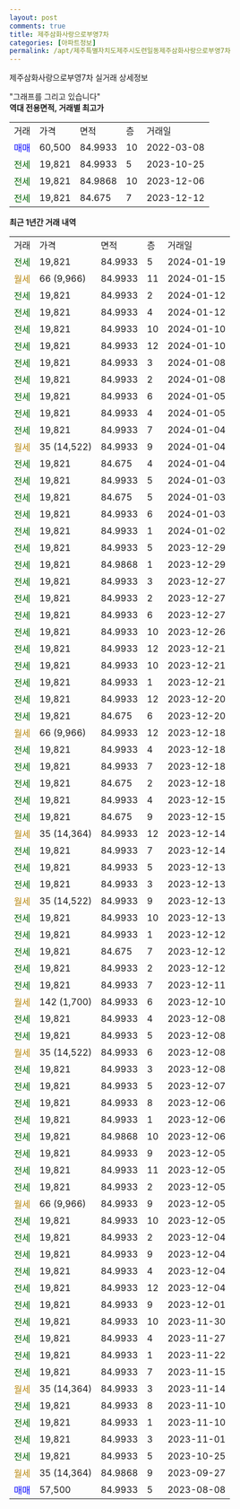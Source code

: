```yaml
---
layout: post
comments: true
title: 제주삼화사랑으로부영7차
categories: [아파트정보]
permalink: /apt/제주특별자치도제주시도련일동제주삼화사랑으로부영7차
---
```


제주삼화사랑으로부영7차 실거래 상세정보

<script type="text/javascript">
  google.charts.load('current', {'packages':['line', 'corechart']});
  google.charts.setOnLoadCallback(drawChart);

  function drawChart() {
    var data = new google.visualization.DataTable();
    data.addColumn('date', '거래일');
    data.addColumn('number', "매매");
    data.addColumn('number', "전세");
    data.addColumn('number', "전매");

    data.addRows([[new Date(Date.parse("2024-01-19")), null, 19821, null], [new Date(Date.parse("2024-01-15")), null, null, null], [new Date(Date.parse("2024-01-12")), null, 19821, null], [new Date(Date.parse("2024-01-12")), null, 19821, null], [new Date(Date.parse("2024-01-10")), null, 19821, null], [new Date(Date.parse("2024-01-10")), null, 19821, null], [new Date(Date.parse("2024-01-08")), null, 19821, null], [new Date(Date.parse("2024-01-08")), null, 19821, null], [new Date(Date.parse("2024-01-05")), null, 19821, null], [new Date(Date.parse("2024-01-05")), null, 19821, null], [new Date(Date.parse("2024-01-04")), null, 19821, null], [new Date(Date.parse("2024-01-04")), null, null, null], [new Date(Date.parse("2024-01-04")), null, 19821, null], [new Date(Date.parse("2024-01-03")), null, 19821, null], [new Date(Date.parse("2024-01-03")), null, 19821, null], [new Date(Date.parse("2024-01-03")), null, 19821, null], [new Date(Date.parse("2024-01-02")), null, 19821, null], [new Date(Date.parse("2023-12-29")), null, 19821, null], [new Date(Date.parse("2023-12-29")), null, 19821, null], [new Date(Date.parse("2023-12-27")), null, 19821, null], [new Date(Date.parse("2023-12-27")), null, 19821, null], [new Date(Date.parse("2023-12-27")), null, 19821, null], [new Date(Date.parse("2023-12-26")), null, 19821, null], [new Date(Date.parse("2023-12-21")), null, 19821, null], [new Date(Date.parse("2023-12-21")), null, 19821, null], [new Date(Date.parse("2023-12-21")), null, 19821, null], [new Date(Date.parse("2023-12-20")), null, 19821, null], [new Date(Date.parse("2023-12-20")), null, 19821, null], [new Date(Date.parse("2023-12-18")), null, null, null], [new Date(Date.parse("2023-12-18")), null, 19821, null], [new Date(Date.parse("2023-12-18")), null, 19821, null], [new Date(Date.parse("2023-12-18")), null, 19821, null], [new Date(Date.parse("2023-12-15")), null, 19821, null], [new Date(Date.parse("2023-12-15")), null, 19821, null], [new Date(Date.parse("2023-12-14")), null, null, null], [new Date(Date.parse("2023-12-14")), null, 19821, null], [new Date(Date.parse("2023-12-13")), null, 19821, null], [new Date(Date.parse("2023-12-13")), null, 19821, null], [new Date(Date.parse("2023-12-13")), null, null, null], [new Date(Date.parse("2023-12-13")), null, 19821, null], [new Date(Date.parse("2023-12-12")), null, 19821, null], [new Date(Date.parse("2023-12-12")), null, 19821, null], [new Date(Date.parse("2023-12-12")), null, 19821, null], [new Date(Date.parse("2023-12-11")), null, 19821, null], [new Date(Date.parse("2023-12-10")), null, null, null], [new Date(Date.parse("2023-12-08")), null, 19821, null], [new Date(Date.parse("2023-12-08")), null, 19821, null], [new Date(Date.parse("2023-12-08")), null, null, null], [new Date(Date.parse("2023-12-08")), null, 19821, null], [new Date(Date.parse("2023-12-07")), null, 19821, null], [new Date(Date.parse("2023-12-06")), null, 19821, null], [new Date(Date.parse("2023-12-06")), null, 19821, null], [new Date(Date.parse("2023-12-06")), null, 19821, null], [new Date(Date.parse("2023-12-05")), null, 19821, null], [new Date(Date.parse("2023-12-05")), null, 19821, null], [new Date(Date.parse("2023-12-05")), null, 19821, null], [new Date(Date.parse("2023-12-05")), null, null, null], [new Date(Date.parse("2023-12-05")), null, 19821, null], [new Date(Date.parse("2023-12-04")), null, 19821, null], [new Date(Date.parse("2023-12-04")), null, 19821, null], [new Date(Date.parse("2023-12-04")), null, 19821, null], [new Date(Date.parse("2023-12-04")), null, 19821, null], [new Date(Date.parse("2023-12-01")), null, 19821, null], [new Date(Date.parse("2023-11-30")), null, 19821, null], [new Date(Date.parse("2023-11-27")), null, 19821, null], [new Date(Date.parse("2023-11-22")), null, 19821, null], [new Date(Date.parse("2023-11-15")), null, 19821, null], [new Date(Date.parse("2023-11-14")), null, null, null], [new Date(Date.parse("2023-11-10")), null, 19821, null], [new Date(Date.parse("2023-11-10")), null, 19821, null], [new Date(Date.parse("2023-11-01")), null, 19821, null], [new Date(Date.parse("2023-10-25")), null, 19821, null], [new Date(Date.parse("2023-09-27")), null, null, null], [new Date(Date.parse("2023-08-08")), 57500, null, null]]);

    var options = {
      hAxis: {
        format: 'yyyy/MM/dd'
      },    
      lineWidth: 0,
      pointsVisible: true,    
      title: '최근 1년간 유형별 실거래가 분포',
      legend: { position: 'bottom' }
    };

    var formatter = new google.visualization.NumberFormat({pattern:'###,###'} );
    formatter.format(data, 1);
    formatter.format(data, 2);
    
    setTimeout(function() {
        var chart = new google.visualization.LineChart(document.getElementById('columnchart_material'));
        chart.draw(data, (options));
        document.getElementById('loading').style.display = 'none';
    }, 200);
  }
</script>


<div id="loading" style="z-index:20; display: block; margin-left: 0px">"그래프를 그리고 있습니다"</div>
<div id="columnchart_material" style="width: 95%; margin-left: 0px; display: block"></div>
<!-- contents start -->
<b>역대 전용면적, 거래별 최고가</b>
<table class="sortable">
    <tr>
      <td>거래</td>
      <td>가격</td>
      <td>면적</td>
      <td>층</td>
      <td>거래일</td>
    </tr>
        <tr>
          <td><a style="color: blue">매매</a></td>
          <td>60,500</td>
          <td>84.9933</td>
          <td>10</td>
          <td>2022-03-08</td>
        </tr>        
        <tr>
              <td><a style="color: darkgreen">전세</a></td>
              <td>19,821</td>
              <td>84.9933</td>
              <td>5</td>
              <td>2023-10-25</td>
            </tr>            <tr>
              <td><a style="color: darkgreen">전세</a></td>
              <td>19,821</td>
              <td>84.9868</td>
              <td>10</td>
              <td>2023-12-06</td>
            </tr>            <tr>
              <td><a style="color: darkgreen">전세</a></td>
              <td>19,821</td>
              <td>84.675</td>
              <td>7</td>
              <td>2023-12-12</td>
            </tr>        
    
</table>

<b>최근 1년간 거래 내역</b>

<table class="sortable">
    <tr>
      <td>거래</td>
      <td>가격</td>
      <td>면적</td>
      <td>층</td>
      <td>거래일</td>
    </tr>
    <tr>
      <td><a style="color: darkgreen">전세</a></td>
      <td>19,821</td>
      <td>84.9933</td>
      <td>5</td>
      <td>2024-01-19</td>
    </tr>          <tr>
      <td><a style="color: darkgoldenrod">월세</a></td>
      <td>66 (9,966)</td>
      <td>84.9933</td>
      <td>11</td>
      <td>2024-01-15</td>
    </tr>          <tr>
      <td><a style="color: darkgreen">전세</a></td>
      <td>19,821</td>
      <td>84.9933</td>
      <td>2</td>
      <td>2024-01-12</td>
    </tr>          <tr>
      <td><a style="color: darkgreen">전세</a></td>
      <td>19,821</td>
      <td>84.9933</td>
      <td>4</td>
      <td>2024-01-12</td>
    </tr>          <tr>
      <td><a style="color: darkgreen">전세</a></td>
      <td>19,821</td>
      <td>84.9933</td>
      <td>10</td>
      <td>2024-01-10</td>
    </tr>          <tr>
      <td><a style="color: darkgreen">전세</a></td>
      <td>19,821</td>
      <td>84.9933</td>
      <td>12</td>
      <td>2024-01-10</td>
    </tr>          <tr>
      <td><a style="color: darkgreen">전세</a></td>
      <td>19,821</td>
      <td>84.9933</td>
      <td>3</td>
      <td>2024-01-08</td>
    </tr>          <tr>
      <td><a style="color: darkgreen">전세</a></td>
      <td>19,821</td>
      <td>84.9933</td>
      <td>2</td>
      <td>2024-01-08</td>
    </tr>          <tr>
      <td><a style="color: darkgreen">전세</a></td>
      <td>19,821</td>
      <td>84.9933</td>
      <td>6</td>
      <td>2024-01-05</td>
    </tr>          <tr>
      <td><a style="color: darkgreen">전세</a></td>
      <td>19,821</td>
      <td>84.9933</td>
      <td>4</td>
      <td>2024-01-05</td>
    </tr>          <tr>
      <td><a style="color: darkgreen">전세</a></td>
      <td>19,821</td>
      <td>84.9933</td>
      <td>7</td>
      <td>2024-01-04</td>
    </tr>          <tr>
      <td><a style="color: darkgoldenrod">월세</a></td>
      <td>35 (14,522)</td>
      <td>84.9933</td>
      <td>9</td>
      <td>2024-01-04</td>
    </tr>          <tr>
      <td><a style="color: darkgreen">전세</a></td>
      <td>19,821</td>
      <td>84.675</td>
      <td>4</td>
      <td>2024-01-04</td>
    </tr>          <tr>
      <td><a style="color: darkgreen">전세</a></td>
      <td>19,821</td>
      <td>84.9933</td>
      <td>5</td>
      <td>2024-01-03</td>
    </tr>          <tr>
      <td><a style="color: darkgreen">전세</a></td>
      <td>19,821</td>
      <td>84.675</td>
      <td>5</td>
      <td>2024-01-03</td>
    </tr>          <tr>
      <td><a style="color: darkgreen">전세</a></td>
      <td>19,821</td>
      <td>84.9933</td>
      <td>6</td>
      <td>2024-01-03</td>
    </tr>          <tr>
      <td><a style="color: darkgreen">전세</a></td>
      <td>19,821</td>
      <td>84.9933</td>
      <td>1</td>
      <td>2024-01-02</td>
    </tr>          <tr>
      <td><a style="color: darkgreen">전세</a></td>
      <td>19,821</td>
      <td>84.9933</td>
      <td>5</td>
      <td>2023-12-29</td>
    </tr>          <tr>
      <td><a style="color: darkgreen">전세</a></td>
      <td>19,821</td>
      <td>84.9868</td>
      <td>1</td>
      <td>2023-12-29</td>
    </tr>          <tr>
      <td><a style="color: darkgreen">전세</a></td>
      <td>19,821</td>
      <td>84.9933</td>
      <td>3</td>
      <td>2023-12-27</td>
    </tr>          <tr>
      <td><a style="color: darkgreen">전세</a></td>
      <td>19,821</td>
      <td>84.9933</td>
      <td>2</td>
      <td>2023-12-27</td>
    </tr>          <tr>
      <td><a style="color: darkgreen">전세</a></td>
      <td>19,821</td>
      <td>84.9933</td>
      <td>6</td>
      <td>2023-12-27</td>
    </tr>          <tr>
      <td><a style="color: darkgreen">전세</a></td>
      <td>19,821</td>
      <td>84.9933</td>
      <td>10</td>
      <td>2023-12-26</td>
    </tr>          <tr>
      <td><a style="color: darkgreen">전세</a></td>
      <td>19,821</td>
      <td>84.9933</td>
      <td>12</td>
      <td>2023-12-21</td>
    </tr>          <tr>
      <td><a style="color: darkgreen">전세</a></td>
      <td>19,821</td>
      <td>84.9933</td>
      <td>10</td>
      <td>2023-12-21</td>
    </tr>          <tr>
      <td><a style="color: darkgreen">전세</a></td>
      <td>19,821</td>
      <td>84.9933</td>
      <td>1</td>
      <td>2023-12-21</td>
    </tr>          <tr>
      <td><a style="color: darkgreen">전세</a></td>
      <td>19,821</td>
      <td>84.9933</td>
      <td>12</td>
      <td>2023-12-20</td>
    </tr>          <tr>
      <td><a style="color: darkgreen">전세</a></td>
      <td>19,821</td>
      <td>84.675</td>
      <td>6</td>
      <td>2023-12-20</td>
    </tr>          <tr>
      <td><a style="color: darkgoldenrod">월세</a></td>
      <td>66 (9,966)</td>
      <td>84.9933</td>
      <td>12</td>
      <td>2023-12-18</td>
    </tr>          <tr>
      <td><a style="color: darkgreen">전세</a></td>
      <td>19,821</td>
      <td>84.9933</td>
      <td>4</td>
      <td>2023-12-18</td>
    </tr>          <tr>
      <td><a style="color: darkgreen">전세</a></td>
      <td>19,821</td>
      <td>84.9933</td>
      <td>7</td>
      <td>2023-12-18</td>
    </tr>          <tr>
      <td><a style="color: darkgreen">전세</a></td>
      <td>19,821</td>
      <td>84.675</td>
      <td>2</td>
      <td>2023-12-18</td>
    </tr>          <tr>
      <td><a style="color: darkgreen">전세</a></td>
      <td>19,821</td>
      <td>84.9933</td>
      <td>4</td>
      <td>2023-12-15</td>
    </tr>          <tr>
      <td><a style="color: darkgreen">전세</a></td>
      <td>19,821</td>
      <td>84.675</td>
      <td>9</td>
      <td>2023-12-15</td>
    </tr>          <tr>
      <td><a style="color: darkgoldenrod">월세</a></td>
      <td>35 (14,364)</td>
      <td>84.9933</td>
      <td>12</td>
      <td>2023-12-14</td>
    </tr>          <tr>
      <td><a style="color: darkgreen">전세</a></td>
      <td>19,821</td>
      <td>84.9933</td>
      <td>7</td>
      <td>2023-12-14</td>
    </tr>          <tr>
      <td><a style="color: darkgreen">전세</a></td>
      <td>19,821</td>
      <td>84.9933</td>
      <td>5</td>
      <td>2023-12-13</td>
    </tr>          <tr>
      <td><a style="color: darkgreen">전세</a></td>
      <td>19,821</td>
      <td>84.9933</td>
      <td>3</td>
      <td>2023-12-13</td>
    </tr>          <tr>
      <td><a style="color: darkgoldenrod">월세</a></td>
      <td>35 (14,522)</td>
      <td>84.9933</td>
      <td>9</td>
      <td>2023-12-13</td>
    </tr>          <tr>
      <td><a style="color: darkgreen">전세</a></td>
      <td>19,821</td>
      <td>84.9933</td>
      <td>10</td>
      <td>2023-12-13</td>
    </tr>          <tr>
      <td><a style="color: darkgreen">전세</a></td>
      <td>19,821</td>
      <td>84.9933</td>
      <td>1</td>
      <td>2023-12-12</td>
    </tr>          <tr>
      <td><a style="color: darkgreen">전세</a></td>
      <td>19,821</td>
      <td>84.675</td>
      <td>7</td>
      <td>2023-12-12</td>
    </tr>          <tr>
      <td><a style="color: darkgreen">전세</a></td>
      <td>19,821</td>
      <td>84.9933</td>
      <td>2</td>
      <td>2023-12-12</td>
    </tr>          <tr>
      <td><a style="color: darkgreen">전세</a></td>
      <td>19,821</td>
      <td>84.9933</td>
      <td>7</td>
      <td>2023-12-11</td>
    </tr>          <tr>
      <td><a style="color: darkgoldenrod">월세</a></td>
      <td>142 (1,700)</td>
      <td>84.9933</td>
      <td>6</td>
      <td>2023-12-10</td>
    </tr>          <tr>
      <td><a style="color: darkgreen">전세</a></td>
      <td>19,821</td>
      <td>84.9933</td>
      <td>4</td>
      <td>2023-12-08</td>
    </tr>          <tr>
      <td><a style="color: darkgreen">전세</a></td>
      <td>19,821</td>
      <td>84.9933</td>
      <td>5</td>
      <td>2023-12-08</td>
    </tr>          <tr>
      <td><a style="color: darkgoldenrod">월세</a></td>
      <td>35 (14,522)</td>
      <td>84.9933</td>
      <td>6</td>
      <td>2023-12-08</td>
    </tr>          <tr>
      <td><a style="color: darkgreen">전세</a></td>
      <td>19,821</td>
      <td>84.9933</td>
      <td>3</td>
      <td>2023-12-08</td>
    </tr>          <tr>
      <td><a style="color: darkgreen">전세</a></td>
      <td>19,821</td>
      <td>84.9933</td>
      <td>5</td>
      <td>2023-12-07</td>
    </tr>          <tr>
      <td><a style="color: darkgreen">전세</a></td>
      <td>19,821</td>
      <td>84.9933</td>
      <td>8</td>
      <td>2023-12-06</td>
    </tr>          <tr>
      <td><a style="color: darkgreen">전세</a></td>
      <td>19,821</td>
      <td>84.9933</td>
      <td>1</td>
      <td>2023-12-06</td>
    </tr>          <tr>
      <td><a style="color: darkgreen">전세</a></td>
      <td>19,821</td>
      <td>84.9868</td>
      <td>10</td>
      <td>2023-12-06</td>
    </tr>          <tr>
      <td><a style="color: darkgreen">전세</a></td>
      <td>19,821</td>
      <td>84.9933</td>
      <td>9</td>
      <td>2023-12-05</td>
    </tr>          <tr>
      <td><a style="color: darkgreen">전세</a></td>
      <td>19,821</td>
      <td>84.9933</td>
      <td>11</td>
      <td>2023-12-05</td>
    </tr>          <tr>
      <td><a style="color: darkgreen">전세</a></td>
      <td>19,821</td>
      <td>84.9933</td>
      <td>2</td>
      <td>2023-12-05</td>
    </tr>          <tr>
      <td><a style="color: darkgoldenrod">월세</a></td>
      <td>66 (9,966)</td>
      <td>84.9933</td>
      <td>9</td>
      <td>2023-12-05</td>
    </tr>          <tr>
      <td><a style="color: darkgreen">전세</a></td>
      <td>19,821</td>
      <td>84.9933</td>
      <td>10</td>
      <td>2023-12-05</td>
    </tr>          <tr>
      <td><a style="color: darkgreen">전세</a></td>
      <td>19,821</td>
      <td>84.9933</td>
      <td>2</td>
      <td>2023-12-04</td>
    </tr>          <tr>
      <td><a style="color: darkgreen">전세</a></td>
      <td>19,821</td>
      <td>84.9933</td>
      <td>9</td>
      <td>2023-12-04</td>
    </tr>          <tr>
      <td><a style="color: darkgreen">전세</a></td>
      <td>19,821</td>
      <td>84.9933</td>
      <td>4</td>
      <td>2023-12-04</td>
    </tr>          <tr>
      <td><a style="color: darkgreen">전세</a></td>
      <td>19,821</td>
      <td>84.9933</td>
      <td>12</td>
      <td>2023-12-04</td>
    </tr>          <tr>
      <td><a style="color: darkgreen">전세</a></td>
      <td>19,821</td>
      <td>84.9933</td>
      <td>9</td>
      <td>2023-12-01</td>
    </tr>          <tr>
      <td><a style="color: darkgreen">전세</a></td>
      <td>19,821</td>
      <td>84.9933</td>
      <td>10</td>
      <td>2023-11-30</td>
    </tr>          <tr>
      <td><a style="color: darkgreen">전세</a></td>
      <td>19,821</td>
      <td>84.9933</td>
      <td>4</td>
      <td>2023-11-27</td>
    </tr>          <tr>
      <td><a style="color: darkgreen">전세</a></td>
      <td>19,821</td>
      <td>84.9933</td>
      <td>1</td>
      <td>2023-11-22</td>
    </tr>          <tr>
      <td><a style="color: darkgreen">전세</a></td>
      <td>19,821</td>
      <td>84.9933</td>
      <td>7</td>
      <td>2023-11-15</td>
    </tr>          <tr>
      <td><a style="color: darkgoldenrod">월세</a></td>
      <td>35 (14,364)</td>
      <td>84.9933</td>
      <td>3</td>
      <td>2023-11-14</td>
    </tr>          <tr>
      <td><a style="color: darkgreen">전세</a></td>
      <td>19,821</td>
      <td>84.9933</td>
      <td>8</td>
      <td>2023-11-10</td>
    </tr>          <tr>
      <td><a style="color: darkgreen">전세</a></td>
      <td>19,821</td>
      <td>84.9933</td>
      <td>1</td>
      <td>2023-11-10</td>
    </tr>          <tr>
      <td><a style="color: darkgreen">전세</a></td>
      <td>19,821</td>
      <td>84.9933</td>
      <td>3</td>
      <td>2023-11-01</td>
    </tr>          <tr>
      <td><a style="color: darkgreen">전세</a></td>
      <td>19,821</td>
      <td>84.9933</td>
      <td>5</td>
      <td>2023-10-25</td>
    </tr>          <tr>
      <td><a style="color: darkgoldenrod">월세</a></td>
      <td>35 (14,364)</td>
      <td>84.9868</td>
      <td>9</td>
      <td>2023-09-27</td>
    </tr>          <tr>
      <td><a style="color: blue">매매</a></td>
      <td>57,500</td>
      <td>84.9933</td>
      <td>5</td>
      <td>2023-08-08</td>
    </tr>      </table>
<!-- contents end -->    

